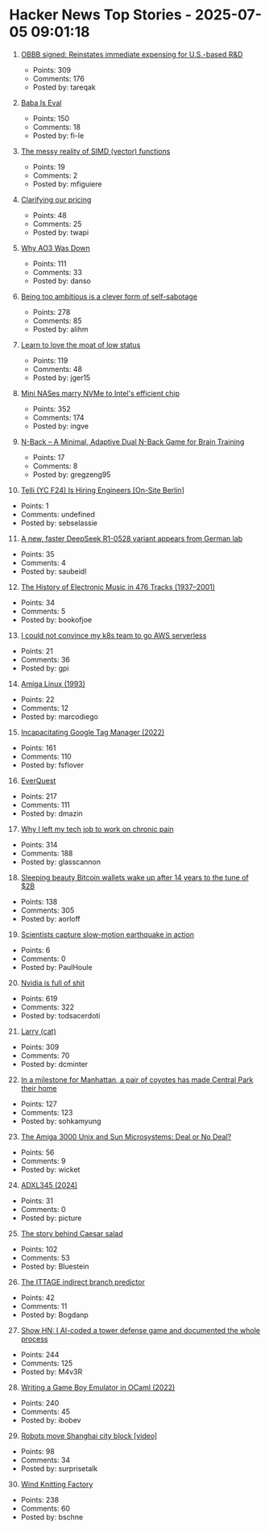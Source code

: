 # Hacker News Top Stories - 2025-07-05 09:01:18

1. [OBBB signed: Reinstates immediate expensing for U.S.-based R&D](https://www.kbkg.com/feature/house-passes-tax-bill-sending-to-president-for-signature)
   - Points: 309
   - Comments: 176
   - Posted by: tareqak

2. [Baba Is Eval](https://fi-le.net/baba/)
   - Points: 150
   - Comments: 18
   - Posted by: fi-le

3. [The messy reality of SIMD (vector) functions](https://johnnysswlab.com/the-messy-reality-of-simd-vector-functions/)
   - Points: 19
   - Comments: 2
   - Posted by: mfiguiere

4. [Clarifying our pricing](https://cursor.com/en/blog/june-2025-pricing)
   - Points: 48
   - Comments: 25
   - Posted by: twapi

5. [Why AO3 Was Down](https://www.reddit.com/r/AO3/s/67nQid89MW)
   - Points: 111
   - Comments: 33
   - Posted by: danso

6. [Being too ambitious is a clever form of self-sabotage](https://maalvika.substack.com/p/being-too-ambitious-is-a-clever-form)
   - Points: 278
   - Comments: 85
   - Posted by: alihm

7. [Learn to love the moat of low status](https://usefulfictions.substack.com/p/learn-to-love-the-moat-of-low-status)
   - Points: 119
   - Comments: 48
   - Posted by: jger15

8. [Mini NASes marry NVMe to Intel's efficient chip](https://www.jeffgeerling.com/blog/2025/mini-nases-marry-nvme-intels-efficient-chip)
   - Points: 352
   - Comments: 174
   - Posted by: ingve

9. [N-Back – A Minimal, Adaptive Dual N-Back Game for Brain Training](https://n-back.net)
   - Points: 17
   - Comments: 8
   - Posted by: gregzeng95

10. [Telli (YC F24) Is Hiring Engineers [On-Site Berlin]](https://hi.telli.com/join-us)
   - Points: 1
   - Comments: undefined
   - Posted by: sebselassie

11. [A new, faster DeepSeek R1-0528 variant appears from German lab](https://venturebeat.com/ai/holy-smokes-a-new-200-faster-deepseek-r1-0528-variant-appears-from-german-lab-tng-technology-consulting-gmbh/)
   - Points: 35
   - Comments: 4
   - Posted by: saubeidl

12. [The History of Electronic Music in 476 Tracks (1937–2001)](https://www.openculture.com/2025/06/the-history-of-electronic-music-in-476-tracks.html)
   - Points: 34
   - Comments: 5
   - Posted by: bookofjoe

13. [I could not convince my k8s team to go AWS serverless](https://medium.com/@dnsearching/how-i-convinced-my-k8s-team-to-go-aws-serverless-5104e880e7a4)
   - Points: 21
   - Comments: 36
   - Posted by: gpi

14. [Amiga Linux (1993)](https://groups.google.com/g/comp.sys.amiga.emulations/c/xUgrpylQOXk)
   - Points: 22
   - Comments: 12
   - Posted by: marcodiego

15. [Incapacitating Google Tag Manager (2022)](https://backlit.neocities.org/incapacitate-google-tag-manager)
   - Points: 161
   - Comments: 110
   - Posted by: fsflover

16. [EverQuest](https://www.filfre.net/2025/07/everquest/)
   - Points: 217
   - Comments: 111
   - Posted by: dmazin

17. [Why I left my tech job to work on chronic pain](https://sailhealth.substack.com/p/why-i-left-my-tech-job-to-work-on)
   - Points: 314
   - Comments: 188
   - Posted by: glasscannon

18. [Sleeping beauty Bitcoin wallets wake up after 14 years to the tune of $2B](https://www.marketwatch.com/story/sleeping-beauty-bitcoin-wallets-wake-up-after-14-years-to-the-tune-of-2-billion-79f1f11f)
   - Points: 138
   - Comments: 305
   - Posted by: aorloff

19. [Scientists capture slow-motion earthquake in action](https://phys.org/news/2025-06-scientists-capture-motion-earthquake-action.html)
   - Points: 6
   - Comments: 0
   - Posted by: PaulHoule

20. [Nvidia is full of shit](https://blog.sebin-nyshkim.net/posts/nvidia-is-full-of-shit/)
   - Points: 619
   - Comments: 322
   - Posted by: todsacerdoti

21. [Larry (cat)](https://en.wikipedia.org/wiki/Larry_(cat))
   - Points: 309
   - Comments: 70
   - Posted by: dcminter

22. [In a milestone for Manhattan, a pair of coyotes has made Central Park their home](https://www.smithsonianmag.com/science-nature/in-a-milestone-for-manhattan-a-pair-of-coyotes-has-made-central-park-their-home-180986892/)
   - Points: 127
   - Comments: 123
   - Posted by: sohkamyung

23. [The Amiga 3000 Unix and Sun Microsystems: Deal or No Deal?](https://www.datagubbe.se/amix/)
   - Points: 56
   - Comments: 9
   - Posted by: wicket

24. [ADXL345 (2024)](https://www.tinytransistors.net/2024/08/25/adxl345/)
   - Points: 31
   - Comments: 0
   - Posted by: picture

25. [The story behind Caesar salad](https://www.nationalgeographic.com/travel/article/story-behind-caesar-salad)
   - Points: 102
   - Comments: 53
   - Posted by: Bluestein

26. [The ITTAGE indirect branch predictor](https://blog.nelhage.com/post/ittage-branch-predictor/)
   - Points: 42
   - Comments: 11
   - Posted by: Bogdanp

27. [Show HN: I AI-coded a tower defense game and documented the whole process](https://github.com/maciej-trebacz/tower-of-time-game)
   - Points: 244
   - Comments: 125
   - Posted by: M4v3R

28. [Writing a Game Boy Emulator in OCaml (2022)](https://linoscope.github.io/writing-a-game-boy-emulator-in-ocaml/)
   - Points: 240
   - Comments: 45
   - Posted by: ibobev

29. [Robots move Shanghai city block [video]](https://www.youtube.com/watch?v=7ZccC9BnT8k)
   - Points: 98
   - Comments: 34
   - Posted by: surprisetalk

30. [Wind Knitting Factory](https://www.merelkarhof.nl/work/wind-knitting-factory)
   - Points: 238
   - Comments: 60
   - Posted by: bschne

